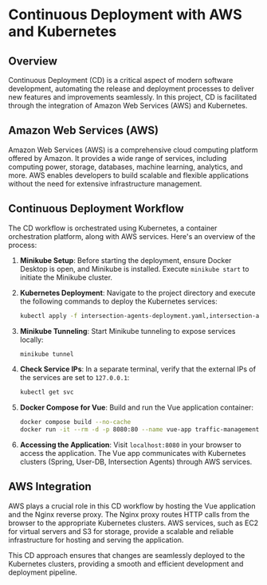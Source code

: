 # Continuous Deployment with AWS and Kubernetes

## Overview

Continuous Deployment (CD) is a critical aspect of modern software development, automating the release and deployment processes to deliver new features and improvements seamlessly. In this project, CD is facilitated through the integration of Amazon Web Services (AWS) and Kubernetes.

## Amazon Web Services (AWS)

Amazon Web Services (AWS) is a comprehensive cloud computing platform offered by Amazon. It provides a wide range of services, including computing power, storage, databases, machine learning, analytics, and more. AWS enables developers to build scalable and flexible applications without the need for extensive infrastructure management.

## Continuous Deployment Workflow

The CD workflow is orchestrated using Kubernetes, a container orchestration platform, along with AWS services. Here's an overview of the process:

1. **Minikube Setup**: Before starting the deployment, ensure Docker Desktop is open, and Minikube is installed. Execute `minikube start` to initiate the Minikube cluster.

2. **Kubernetes Deployment**: Navigate to the project directory and execute the following commands to deploy the Kubernetes services:

    ```bash
    kubectl apply -f intersection-agents-deployment.yaml,intersection-agents-service.yaml,spring-db-app-deployment.yaml,spring-db-app-service.yaml,user-db-deployment.yaml,user-db-service.yaml
    ```

3. **Minikube Tunneling**: Start Minikube tunneling to expose services locally:

    ```bash
    minikube tunnel
    ```

4. **Check Service IPs**: In a separate terminal, verify that the external IPs of the services are set to `127.0.0.1`:

    ```bash
    kubectl get svc
    ```

5. **Docker Compose for Vue**: Build and run the Vue application container:

    ```bash
    docker compose build --no-cache
    docker run -it --rm -d -p 8080:80 --name vue-app traffic-management-vue-app:latest
    ```

6. **Accessing the Application**: Visit `localhost:8080` in your browser to access the application. The Vue app communicates with Kubernetes clusters (Spring, User-DB, Intersection Agents) through AWS services.

## AWS Integration

AWS plays a crucial role in this CD workflow by hosting the Vue application and the Nginx reverse proxy. The Nginx proxy routes HTTP calls from the browser to the appropriate Kubernetes clusters. AWS services, such as EC2 for virtual servers and S3 for storage, provide a scalable and reliable infrastructure for hosting and serving the application.

This CD approach ensures that changes are seamlessly deployed to the Kubernetes clusters, providing a smooth and efficient development and deployment pipeline.
